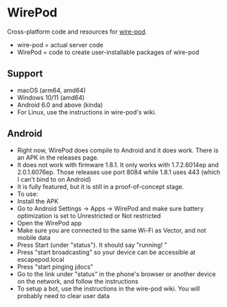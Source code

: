 # WirePod

Cross-platform code and resources for [wire-pod](https://github.com/kercre123/wire-pod).

-  wire-pod = actual server code
-  WirePod = code to create user-installable packages of wire-pod

## Support

-  macOS (arm64, amd64)
-  Windows 10/11 (amd64)
-  Android 6.0 and above (kinda)
-  For Linux, use the instructions in wire-pod's wiki.

## Android

-  Right now, WirePod does compile to Android and it does work. There is an APK in the releases page.
-  It does not work with firmware 1.8.1. It only works with 1.7.2.6014ep and 2.0.1.6076ep. Those releases use port 8084 while 1.8.1 uses 443 (which I can't bind to on Android)
-  It is fully featured, but it is still in a proof-of-concept stage.
-  To use:
  -  Install the APK
  -  Go to Android Settings -> Apps -> WirePod and make sure battery optimization is set to Unrestricted or Not restricted
  -  Open the WirePod app
  -  Make sure you are connected to the same Wi-Fi as Vector, and not mobile data
  -  Press Start (under "status"). It should say "running! <url>"
  -  Press "start broadcasting" so your device can be accessible at escapepod.local
  -  Press "start pinging jdocs"
  -  Go to the link under "status" in the phone's browser or another device on the network, and follow the instructions
  -  To setup a bot, use the instructions in the wire-pod wiki. You will probably need to clear user data
